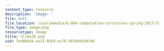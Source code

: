 ```yaml
---
content_type: resource
description: 'Image: '
file: null
file_location: /coursemedia/6-004-computation-structures-spring-2017/7ed986d4ea119554ac7686769dcb97e6_Slide20.png
file_type: image/png
resourcetype: Image
title: Slide20.png
uid: 7ed986d4-ea11-9554-ac76-86769dcb97e6
---
```

